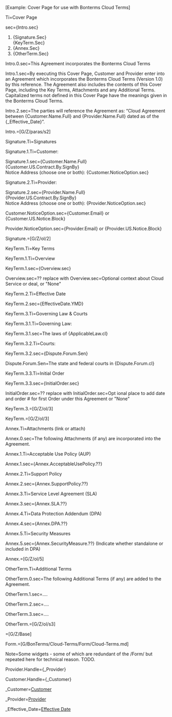 [Example: Cover Page for use with Bonterms Cloud Terms]

Ti=Cover Page

sec={Intro.sec}<ol><li>{Signature.Sec}</li>{KeyTerm.Sec}</li><li>{Annex.Sec}</li><li>{OtherTerm.Sec}</li></ol>

Intro.0.sec=This Agreement incorporates the Bonterms Cloud Terms

Intro.1.sec=By executing this Cover Page, Customer and Provider enter into an Agreement which incorporates the Bonterms Cloud Terms (Version 1.0) by this reference. The Agreement also includes the contents of this Cover Page, including the Key Terms, Attachments and any Additional Terms. Capitalized terms not defined in this Cover Page have the meanings given in the Bonterms Cloud Terms. 

Intro.2.sec=The parties will reference the Agreement as: “Cloud Agreement between {Customer.Name.Full} and {Provider.Name.Full} dated as of the {_Effective_Date}”.

Intro.=[G/Z/paras/s2]

Signature.Ti=Signatures

Signature.1.Ti=Customer:

Signature.1.sec={Customer.Name.Full}<br>{Customer.US.Contract.By.SignBy}<br>Notice Address (choose one or both): {Customer.NoticeOption.sec}

Signature.2.Ti=Provider:

Signature.2.sec={Provider.Name.Full}<br>{Provider.US.Contract.By.SignBy}<br>Notice Address (choose one or both): {Provider.NoticeOption.sec}

Customer.NoticeOption.sec={Customer.Email} or {Customer.US.Notice.Block}

Provider.NoticeOption.sec={Provider.Email} or {Provider.US.Notice.Block}

Signature.=[G/Z/ol/2]


KeyTerm.Ti=Key Terms

KeyTerm.1.Ti=Overview

KeyTerm.1.sec={Overview.sec}

Overview.sec=?? replace with Overview.sec=Optional context about Cloud Service or deal, or "None"

KeyTerm.2.Ti=Effective Date

KeyTerm.2.sec={EffectiveDate.YMD}

KeyTerm.3.Ti=Governing Law & Courts

KeyTerm.3.1.Ti=Governing Law:

KeyTerm.3.1.sec=The laws of {ApplicableLaw.cl}

KeyTerm.3.2.Ti=Courts:

KeyTerm.3.2.sec={Dispute.Forum.Sen}

Dispute.Forum.Sen=The state and federal courts in {Dispute.Forum.cl}

KeyTerm.3.3.Ti=Initial Order

KeyTerm.3.3.sec={InitialOrder.sec}

InitialOrder.sec=?? replace with InitialOrder.sec=Opt ional place to add date and order # for first Order under this Agreement or "None"

KeyTerm.3.=[G/Z/ol/3]

KeyTerm.=[G/Z/ol/3]

Annex.Ti=Attachments (link or attach)

Annex.0.sec=The following Attachments (if any) are incorporated into the Agreement.

Annex.1.Ti=Acceptable Use Policy (AUP)	

Annex.1.sec={Annex.AcceptableUsePolicy.??}

Annex.2.Ti=Support Policy	

Annex.2.sec={Annex.SupportPolicy.??}

Annex.3.Ti=Service Level Agreement (SLA) 	

Annex.3.sec={Annex.SLA.??}

Annex.4.Ti=Data Protection Addendum (DPA)	

Annex.4.sec={Annex.DPA.??}

Annex.5.Ti=Security Measures

Annex.5.sec={Annex.SecurityMeasure.??} (Indicate whether standalone or included in DPA)

Annex.=[G/Z/ol/5]

OtherTerm.Ti=Additional Terms

OtherTerm.0.sec=The following Additional Terms (if any) are added to the Agreement.

OtherTerm.1.sec=....

OtherTerm.2.sec=....

OtherTerm.3.sec=....

OtherTerm.=[G/Z/ol/s3]

=[G/Z/Base]

Form.=[G/BonTerms/Cloud-Terms/Form/Cloud-Terms.md]

Note=Some widgets - some of which are redundant of the /Form/ but repeated here for technical reason. TODO. 

Provider.Handle={_Provider}

Customer.Handle={_Customer}

_Customer=<a href='#Def.Customer.Target' class='definedterm'>Customer</a>

_Provider=<a href='#Def.Provider.Target' class='definedterm'>Provider</a>

_Effective_Date=<a href='#Def.Effective_Date.Target' class='definedterm'>Effective Date</a>

